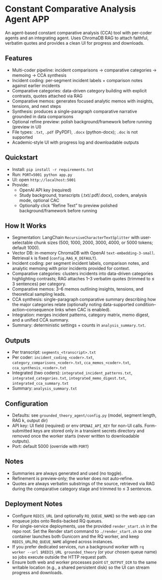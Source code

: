 # Constant Comparative Analysis Agent APP

An agent-based constant comparative analysis (CCA) tool with per-coder agents and an integrating agent. Uses ChromaDB RAG to attach faithful, verbatim quotes and provides a clean UI for progress and downloads.

## Features
- Multi-coder pipeline: incident comparisons → comparative categories → memoing → CCA synthesis
- Incident coding: per-segment incident labels + comparison notes against earlier incidents
- Comparative categories: data-driven category building with explicit contrasts, quotes attached via RAG
- Comparative memos: generates focused analytic memos with insights, tensions, and next steps
- Synthesis: produces a single-paragraph comparative narrative grounded in data comparisons
- Optional refine preview: polish background/framework before running (preview in UI)
- File types: `.txt`, `.pdf` (PyPDF), `.docx` (python-docx); `.doc` is not supported
- Academic‑style UI with progress log and downloadable outputs

## Quickstart
- Install: `pip install -r requirements.txt`
- Run: `PORT=5001 python app.py`
- UI: open `http://localhost:5001`
- Provide:
  - OpenAI API key (required)
  - Study background, transcripts (.txt/.pdf/.docx), coders, analysis mode, optional CAC
  - Optionally click “Refine Text” to preview polished background/framework before running

## How It Works
- Segmentation: LangChain `RecursiveCharacterTextSplitter` with user-selectable chunk sizes (500, 1000, 2000, 3000, 4000, or 5000 tokens; default 1000).
- Vector DB: in-memory ChromaDB with OpenAI `text-embedding-3-small`. Retrieval `k` is fixed (`config.RAG_K_DEFAULT`).
- Incident coding: per segment incident labels, comparison notes, and analytic memoing with prior incidents provided for context.
- Comparative categories: clusters incidents into data-driven categories highlighting contrasts; RAG attaches 1–3 verbatim quotes (trimmed to ≤ 3 sentences) per category.
- Comparative memos: 3–6 memos outlining insights, tensions, and theoretical sampling leads.
- CCA synthesis: single-paragraph comparative summary describing how the major categories relate (optionally noting data-supported condition–action–consequence links when CAC is enabled).
- Integration: merges incident patterns, category matrix, memo digest, and a unified CCA summary.
- Summary: deterministic settings + counts in `analysis_summary.txt`.

## Outputs
- Per transcript: `segments_<transcript>.txt`
- Per coder: `incident_coding_<coder>.txt`, `category_comparisons_<coder>.txt`, `cca_memos_<coder>.txt`, `cca_synthesis_<coder>.txt`
- Integrated (two coders): `integrated_incident_patterns.txt`, `integrated_categories.txt`, `integrated_memo_digest.txt`, `integrated_cca_summary.txt`
- Summary: `analysis_summary.txt`

## Configuration
- Defaults: see `grounded_theory_agent/config.py` (model, segment length, RAG k, output dir)
- API key: UI field (required) or env `OPENAI_API_KEY` for non-UI calls. Form-submitted keys are stored only in a transient secrets directory and removed once the worker starts (never written to downloadable outputs).
- Port: default 5000 (override with `PORT`)

## Notes
- Summaries are always generated and used (no toggle).
- Refinement is preview‑only; the worker does not auto‑refine.
- Quotes are always verbatim substrings of the source, retrieved via RAG during the comparative category stage and trimmed to ≤ 3 sentences.

## Deployment Notes
- Configure `REDIS_URL` (and optionally `RQ_QUEUE_NAME`) so the web app can enqueue jobs onto Redis-backed RQ queues.
- For single-service deployments, use the provided `render_start.sh` in the repo root. Set the Render start command to `./render_start.sh` so one container launches both Gunicorn and the RQ worker, and keep `REDIS_URL`/`RQ_QUEUE_NAME` aligned across instances.
- If you prefer dedicated services, run a background worker with `rq worker --url $REDIS_URL grounded_theory` (or your chosen queue name) so jobs execute outside the HTTP request path.
- Ensure both web and worker processes point `GT_OUTPUT_DIR` to the same writable location (e.g., a shared persistent disk) so the UI can stream progress and downloads.
